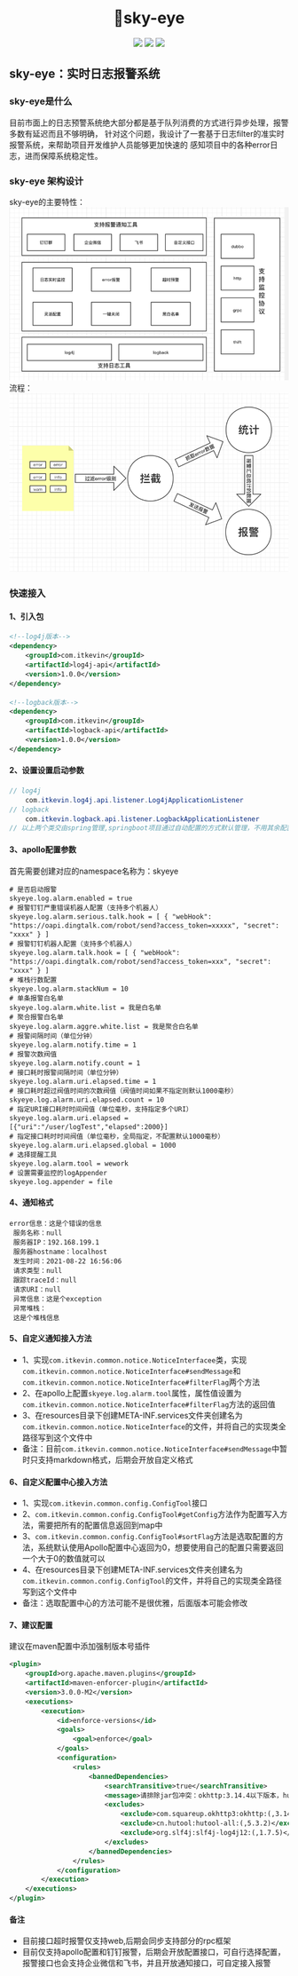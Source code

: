 <div align="center">
<h1>📝sky-eye</h1>
<img src="https://img.shields.io/github/license/onblog/BlogHelper"/>
<img src="https://img.shields.io/static/v1?label=electron&message=7.1.7&color="/>
<img src="https://img.shields.io/static/v1?label=mac|win|linux&message=7.1.7&color=yellow"/>
</div>

## sky-eye：实时日志报警系统

### sky-eye是什么
目前市面上的日志预警系统绝大部分都是基于队列消费的方式进行异步处理，报警多数有延迟而且不够明确，
针对这个问题，我设计了一套基于日志filter的准实时报警系统，来帮助项目开发维护人员能够更加快速的
感知项目中的各种error日志，进而保障系统稳定性。


### sky-eye 架构设计
sky-eye的主要特性：
![img.png](img/主要特性.png)
流程：
![img.png](img/img.png)

### 快速接入

#### 1、引入包
```xml
<!--log4j版本-->
<dependency>
    <groupId>com.itkevin</groupId>
    <artifactId>log4j-api</artifactId>
    <version>1.0.0</version>
</dependency>

<!--logback版本-->
<dependency>
    <groupId>com.itkevin</groupId>
    <artifactId>logback-api</artifactId>
    <version>1.0.0</version>
</dependency>
```

#### 2、设置设置启动参数
```java
// log4j
    com.itkevin.log4j.api.listener.Log4jApplicationListener
// logback
    com.itkevin.logback.api.listener.LogbackApplicationListener
// 以上两个类交由spring管理,springboot项目通过自动配置的方式默认管理，不用其余配置
```
#### 3、apollo配置参数
首先需要创建对应的namespace名称为：skyeye
```properties
# 是否启动报警
skyeye.log.alarm.enabled = true
# 报警钉钉严重错误机器人配置（支持多个机器人）
skyeye.log.alarm.serious.talk.hook = [ { "webHook": "https://oapi.dingtalk.com/robot/send?access_token=xxxxx", "secret": "xxxx" } ]
# 报警钉钉机器人配置（支持多个机器人）
skyeye.log.alarm.talk.hook = [ { "webHook": "https://oapi.dingtalk.com/robot/send?access_token=xxx", "secret": "xxxx" } ]
# 堆栈行数配置
skyeye.log.alarm.stackNum = 10
# 单条报警白名单
skyeye.log.alarm.white.list = 我是白名单
# 聚合报警白名单
skyeye.log.alarm.aggre.white.list = 我是聚合白名单
# 报警间隔时间（单位分钟）
skyeye.log.alarm.notify.time = 1
# 报警次数阀值
skyeye.log.alarm.notify.count = 1
# 接口耗时报警间隔时间（单位分钟）
skyeye.log.alarm.uri.elapsed.time = 1
# 接口耗时超过阀值时间的次数阀值（阀值时间如果不指定则默认1000毫秒）
skyeye.log.alarm.uri.elapsed.count = 10
# 指定URI接口耗时时间阀值（单位毫秒，支持指定多个URI）
skyeye.log.alarm.uri.elapsed = [{"uri":"/user/logTest","elapsed":2000}]
# 指定接口耗时时间阀值（单位毫秒，全局指定，不配置默认1000毫秒）
skyeye.log.alarm.uri.elapsed.global = 1000
# 选择提醒工具
skyeye.log.alarm.tool = wework
# 设置需要监控的logAppender
skyeye.log.appender = file
```
#### 4、通知格式
```
error信息：这是个错误的信息
 服务名称：null
 服务器IP：192.168.199.1
 服务器hostname：localhost
 发生时间：2021-08-22 16:56:06
 请求类型：null
 跟踪traceId：null
 请求URI：null
 异常信息：这是个exception
 异常堆栈：
 这是个堆栈信息  
```
#### 5、自定义通知接入方法
- 1、实现`com.itkevin.common.notice.NoticeInterfacee`类，实现`com.itkevin.common.notice.NoticeInterface#sendMessage`和`com.itkevin.common.notice.NoticeInterface#filterFlag`两个方法
- 2、在apollo上配置`skyeye.log.alarm.tool`属性，属性值设置为`com.itkevin.common.notice.NoticeInterface#filterFlag`方法的返回值
- 3、在resources目录下创建META-INF.services文件夹创建名为`com.itkevin.common.notice.NoticeInterface`的文件，并将自己的实现类全路径写到这个文件中
- 备注：目前`com.itkevin.common.notice.NoticeInterface#sendMessage`中暂时只支持markdown格式，后期会开放自定义格式

#### 6、自定义配置中心接入方法
- 1、实现`com.itkevin.common.config.ConfigTool`接口
- 2、`com.itkevin.common.config.ConfigTool#getConfig`方法作为配置写入方法，需要把所有的配置信息返回到map中
- 3、`com.itkevin.common.config.ConfigTool#sortFlag`方法是选取配置的方法，系统默认使用Apollo配置中心返回为0，想要使用自己的配置只需要返回一个大于0的数值就可以
- 4、在resources目录下创建META-INF.services文件夹创建名为`com.itkevin.common.config.ConfigTool`的文件，并将自己的实现类全路径写到这个文件中
- 备注：选取配置中心的方法可能不是很优雅，后面版本可能会修改

#### 7、建议配置
建议在maven配置中添加强制版本号插件
```xml
<plugin>
    <groupId>org.apache.maven.plugins</groupId>
    <artifactId>maven-enforcer-plugin</artifactId>
    <version>3.0.0-M2</version>
    <executions>
        <execution>
            <id>enforce-versions</id>
            <goals>
                <goal>enforce</goal>
            </goals>
            <configuration>
                <rules>
                    <bannedDependencies>
                        <searchTransitive>true</searchTransitive>
                        <message>请排除jar包冲突：okhttp:3.14.4以下版本，hutool-all:5.3.2以下版本，slf4j-log4j12:1.7.5以下版本</message>
                        <excludes>
                            <exclude>com.squareup.okhttp3:okhttp:(,3.14.4)</exclude>
                            <exclude>cn.hutool:hutool-all:(,5.3.2)</exclude>
                            <exclude>org.slf4j:slf4j-log4j12:(,1.7.5)</exclude>
                        </excludes>
                    </bannedDependencies>
                </rules>
            </configuration>
        </execution>
    </executions>
</plugin>
```

#### 备注
- 目前接口超时报警仅支持web,后期会同步支持部分的rpc框架
- 目前仅支持apollo配置和钉钉报警，后期会开放配置接口，可自行选择配置，报警接口也会支持企业微信和飞书，并且开放通知接口，可自定接入报警


